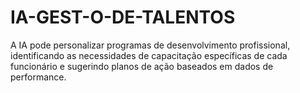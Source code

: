 # IA-GEST-O-DE-TALENTOS
A IA pode personalizar programas de desenvolvimento profissional, identificando as necessidades de capacitação específicas de cada funcionário e sugerindo planos de ação baseados em dados de performance. 
